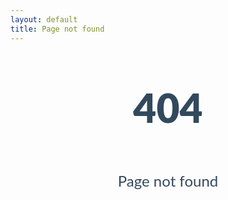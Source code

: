 ```yaml
---
layout: default
title: Page not found
---
```


<style>
    .page-not-found {
        font-family: Lato;
        color: #32495d;
        text-align: center;
    }

    .page-not-found__title {
        font-size: 4rem;
        font-weight: 900;
    }

    .page-not-found__paragraph {
        font-size: 1.5rem;
    }
</style>

<section class="tg-section page-not-found">
    <div class="tg-container tg-row tg-mode(stacked) tg-y-gap(lg)">
        <div class="tg-cell">
            <p class="page-not-found__title">404</p>
        </div>
        <div class="tg-cell">
            <p class="page-not-found__paragraph">Page not found</p>
        </div>
    </div>
</section>
